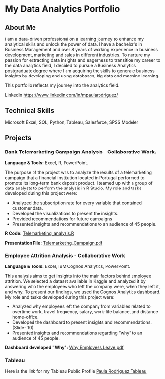 # My Data Analytics Portfolio

## About Me

I am a data-driven professional on a learning journey to enhance my analytical skills and unlock the power of data. I have a bachelor's in Business Management and over 8 years of working experience in business development, marketing and sales in different industries. 
To nurture my passion for extracting data insights and eagerness to transition my career to the data analytics field, I decided to pursue a Business Analytics postgraduate degree where I am acquiring the skills to generate business insights by developing and using databases, big data and machine learning. 

This portfolio reflects my journey into the analytics field.

Linkedin https://www.linkedin.com/in/mpaularodriguez/

## Technical Skills
Microsoft Excel, SQL, Python, Tableau, Salesforce, SPSS Modeler

## Projects

### Bank Telemarketing Campaign Analysis - Collaborative Work.

**Language & Tools:** Excel,  R, PowerPoint. 

The purpose of the project was to analyze the results of a telemarketing campaign that a financial institution located in Portugal performed to promote its long-term bank deposit product. I teamed up with a group of data analysts to perform the analysis in R Studio. 
My role and tasks developed during this project were:
- Analyzed the subscription rate for every variable that contained customer data. 
- Developed the visualizations to present the insights.
- Provided recommendations for future campaigns
- Presented insights and recommendations to an audience of 45 people. 

**R Code:** [Telemarketing_analysis.R](https://github.com/Paula1806/Data_Analytics_Portfolio/blob/d53cb14a5c7447dfa0d4365558ff3547662f7dde/BigData2_GroupProject.R)

**Presentation File:** [Telemarketing_Campaign.pdf](https://github.com/Paula1806/Data_Analytics_Portfolio/blob/52d8493c3857becfb834030719816b5e53c89bce/Telemarketing%20Campaign_Presentation.pdf)

### Employee Attrition Analysis - Collaborative Work

**Language & Tools:** Excel,  IBM Cognos Analytics, PowerPoint. 

This analysis aims to get insights into the main factors behind employee attrition. We selected a dataset available in Kaggle and analyzed it by answering who the employees who left the company were, when they left it, and why. To present our findings, we used the Cognos Analytics dashboard.
My role and tasks developed during this project were:
- Analyzed why employees left the company from variables related to overtime work, travel frequency, salary, work-life balance, and distance home-office. 
- Developed the dashboard to present insights and recommendations. (Slide- 10)
- Presented insights and recommendations regarding “why” to an audience of 45 people.

**Dashboard developed "Why":** [Why Employees Leave.pdf](https://github.com/Paula1806/Data_Analytics_Portfolio/blob/main/Why_Employee%20Attrition.pdf)

### Tableau

Here is the link for my Tableau Public Profile
[Paula Rodriguez Tableau](https://public.tableau.com/app/profile/paula.rodriguez1806)
